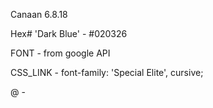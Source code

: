 Canaan 6.8.18

Hex# 'Dark Blue' - #020326


FONT - from google API

<link href="https://fonts.googleapis.com/css?family=Special+Elite" rel="stylesheet">

CSS_LINK - font-family: 'Special Elite', cursive;

@ - <style>
@import url('https://fonts.googleapis.com/css?family=Special+Elite');
</style>





